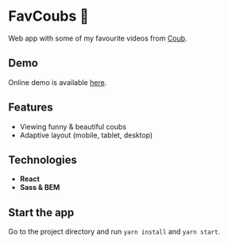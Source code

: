# FavCoubs :blue_heart:

Web app with some of my favourite videos from [Coub](https://coub.com/).

## Demo

Online demo is available [here](https://daryabratova.github.io/FavCoubs/).

## Features

- Viewing funny & beautiful coubs
- Adaptive layout (mobile, tablet, desktop)

## Technologies

- **React**
- **Sass & BEM**

## Start the app

Go to the project directory and run `yarn install` and `yarn start`.
